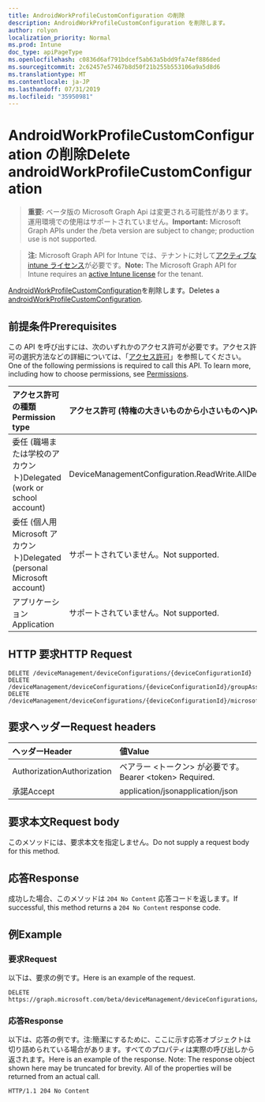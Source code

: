 ```yaml
---
title: AndroidWorkProfileCustomConfiguration の削除
description: AndroidWorkProfileCustomConfiguration を削除します。
author: rolyon
localization_priority: Normal
ms.prod: Intune
doc_type: apiPageType
ms.openlocfilehash: c0836d6af791bdcef5ab63a5bdd9fa74ef886ded
ms.sourcegitcommit: 2c62457e57467b8d50f21b255b553106a9a5d8d6
ms.translationtype: MT
ms.contentlocale: ja-JP
ms.lasthandoff: 07/31/2019
ms.locfileid: "35950981"
---
```

# <a name="delete-androidworkprofilecustomconfiguration"></a><span data-ttu-id="bcbd7-103">AndroidWorkProfileCustomConfiguration の削除</span><span class="sxs-lookup"><span data-stu-id="bcbd7-103">Delete androidWorkProfileCustomConfiguration</span></span>

> <span data-ttu-id="bcbd7-104">**重要:** ベータ版の Microsoft Graph Api は変更される可能性があります。運用環境での使用はサポートされていません。</span><span class="sxs-lookup"><span data-stu-id="bcbd7-104">**Important:** Microsoft Graph APIs under the /beta version are subject to change; production use is not supported.</span></span>

> <span data-ttu-id="bcbd7-105">**注:** Microsoft Graph API for Intune では、テナントに対して[アクティブな intune ライセンス](https://go.microsoft.com/fwlink/?linkid=839381)が必要です。</span><span class="sxs-lookup"><span data-stu-id="bcbd7-105">**Note:** The Microsoft Graph API for Intune requires an [active Intune license](https://go.microsoft.com/fwlink/?linkid=839381) for the tenant.</span></span>

<span data-ttu-id="bcbd7-106">[AndroidWorkProfileCustomConfiguration](../resources/intune-deviceconfig-androidworkprofilecustomconfiguration.md)を削除します。</span><span class="sxs-lookup"><span data-stu-id="bcbd7-106">Deletes a [androidWorkProfileCustomConfiguration](../resources/intune-deviceconfig-androidworkprofilecustomconfiguration.md).</span></span>

## <a name="prerequisites"></a><span data-ttu-id="bcbd7-107">前提条件</span><span class="sxs-lookup"><span data-stu-id="bcbd7-107">Prerequisites</span></span>
<span data-ttu-id="bcbd7-p101">この API を呼び出すには、次のいずれかのアクセス許可が必要です。アクセス許可の選択方法などの詳細については、「[アクセス許可](/graph/permissions-reference)」を参照してください。</span><span class="sxs-lookup"><span data-stu-id="bcbd7-p101">One of the following permissions is required to call this API. To learn more, including how to choose permissions, see [Permissions](/graph/permissions-reference).</span></span>

|<span data-ttu-id="bcbd7-110">アクセス許可の種類</span><span class="sxs-lookup"><span data-stu-id="bcbd7-110">Permission type</span></span>|<span data-ttu-id="bcbd7-111">アクセス許可 (特権の大きいものから小さいものへ)</span><span class="sxs-lookup"><span data-stu-id="bcbd7-111">Permissions (from most to least privileged)</span></span>|
|:---|:---|
|<span data-ttu-id="bcbd7-112">委任 (職場または学校のアカウント)</span><span class="sxs-lookup"><span data-stu-id="bcbd7-112">Delegated (work or school account)</span></span>|<span data-ttu-id="bcbd7-113">DeviceManagementConfiguration.ReadWrite.All</span><span class="sxs-lookup"><span data-stu-id="bcbd7-113">DeviceManagementConfiguration.ReadWrite.All</span></span>|
|<span data-ttu-id="bcbd7-114">委任 (個人用 Microsoft アカウント)</span><span class="sxs-lookup"><span data-stu-id="bcbd7-114">Delegated (personal Microsoft account)</span></span>|<span data-ttu-id="bcbd7-115">サポートされていません。</span><span class="sxs-lookup"><span data-stu-id="bcbd7-115">Not supported.</span></span>|
|<span data-ttu-id="bcbd7-116">アプリケーション</span><span class="sxs-lookup"><span data-stu-id="bcbd7-116">Application</span></span>|<span data-ttu-id="bcbd7-117">サポートされていません。</span><span class="sxs-lookup"><span data-stu-id="bcbd7-117">Not supported.</span></span>|

## <a name="http-request"></a><span data-ttu-id="bcbd7-118">HTTP 要求</span><span class="sxs-lookup"><span data-stu-id="bcbd7-118">HTTP Request</span></span>
<!-- {
  "blockType": "ignored"
}
-->
``` http
DELETE /deviceManagement/deviceConfigurations/{deviceConfigurationId}
DELETE /deviceManagement/deviceConfigurations/{deviceConfigurationId}/groupAssignments/{deviceConfigurationGroupAssignmentId}/deviceConfiguration
DELETE /deviceManagement/deviceConfigurations/{deviceConfigurationId}/microsoft.graph.windowsDomainJoinConfiguration/networkAccessConfigurations/{deviceConfigurationId}
```

## <a name="request-headers"></a><span data-ttu-id="bcbd7-119">要求ヘッダー</span><span class="sxs-lookup"><span data-stu-id="bcbd7-119">Request headers</span></span>
|<span data-ttu-id="bcbd7-120">ヘッダー</span><span class="sxs-lookup"><span data-stu-id="bcbd7-120">Header</span></span>|<span data-ttu-id="bcbd7-121">値</span><span class="sxs-lookup"><span data-stu-id="bcbd7-121">Value</span></span>|
|:---|:---|
|<span data-ttu-id="bcbd7-122">Authorization</span><span class="sxs-lookup"><span data-stu-id="bcbd7-122">Authorization</span></span>|<span data-ttu-id="bcbd7-123">ベアラー &lt;トークン&gt; が必要です。</span><span class="sxs-lookup"><span data-stu-id="bcbd7-123">Bearer &lt;token&gt; Required.</span></span>|
|<span data-ttu-id="bcbd7-124">承諾</span><span class="sxs-lookup"><span data-stu-id="bcbd7-124">Accept</span></span>|<span data-ttu-id="bcbd7-125">application/json</span><span class="sxs-lookup"><span data-stu-id="bcbd7-125">application/json</span></span>|

## <a name="request-body"></a><span data-ttu-id="bcbd7-126">要求本文</span><span class="sxs-lookup"><span data-stu-id="bcbd7-126">Request body</span></span>
<span data-ttu-id="bcbd7-127">このメソッドには、要求本文を指定しません。</span><span class="sxs-lookup"><span data-stu-id="bcbd7-127">Do not supply a request body for this method.</span></span>

## <a name="response"></a><span data-ttu-id="bcbd7-128">応答</span><span class="sxs-lookup"><span data-stu-id="bcbd7-128">Response</span></span>
<span data-ttu-id="bcbd7-129">成功した場合、このメソッドは `204 No Content` 応答コードを返します。</span><span class="sxs-lookup"><span data-stu-id="bcbd7-129">If successful, this method returns a `204 No Content` response code.</span></span>

## <a name="example"></a><span data-ttu-id="bcbd7-130">例</span><span class="sxs-lookup"><span data-stu-id="bcbd7-130">Example</span></span>

### <a name="request"></a><span data-ttu-id="bcbd7-131">要求</span><span class="sxs-lookup"><span data-stu-id="bcbd7-131">Request</span></span>
<span data-ttu-id="bcbd7-132">以下は、要求の例です。</span><span class="sxs-lookup"><span data-stu-id="bcbd7-132">Here is an example of the request.</span></span>
``` http
DELETE https://graph.microsoft.com/beta/deviceManagement/deviceConfigurations/{deviceConfigurationId}
```

### <a name="response"></a><span data-ttu-id="bcbd7-133">応答</span><span class="sxs-lookup"><span data-stu-id="bcbd7-133">Response</span></span>
<span data-ttu-id="bcbd7-p102">以下は、応答の例です。注:簡潔にするために、ここに示す応答オブジェクトは切り詰められている場合があります。すべてのプロパティは実際の呼び出しから返されます。</span><span class="sxs-lookup"><span data-stu-id="bcbd7-p102">Here is an example of the response. Note: The response object shown here may be truncated for brevity. All of the properties will be returned from an actual call.</span></span>
``` http
HTTP/1.1 204 No Content
```





